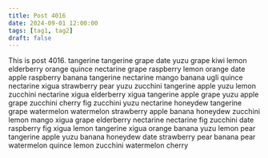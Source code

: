 ```yaml
---
title: Post 4016
date: 2024-09-01 12:00:00
tags: [tag1, tag2]
draft: false
---
```

This is post 4016.
tangerine
tangerine
grape
date
yuzu
grape
kiwi
lemon
elderberry
orange
quince
nectarine
grape
raspberry
lemon
orange
date
apple
raspberry
banana
tangerine
nectarine
mango
banana
ugli
quince
nectarine
xigua
strawberry
pear
yuzu
zucchini
tangerine
apple
yuzu
lemon
zucchini
nectarine
xigua
elderberry
xigua
tangerine
apple
grape
yuzu
apple
grape
zucchini
cherry
fig
zucchini
yuzu
nectarine
honeydew
tangerine
grape
watermelon
watermelon
strawberry
apple
banana
honeydew
zucchini
lemon
mango
xigua
grape
elderberry
nectarine
nectarine
fig
zucchini
date
raspberry
fig
xigua
lemon
tangerine
xigua
orange
banana
yuzu
lemon
pear
tangerine
apple
yuzu
banana
honeydew
date
strawberry
pear
banana
pear
watermelon
quince
lemon
zucchini
watermelon
cherry
